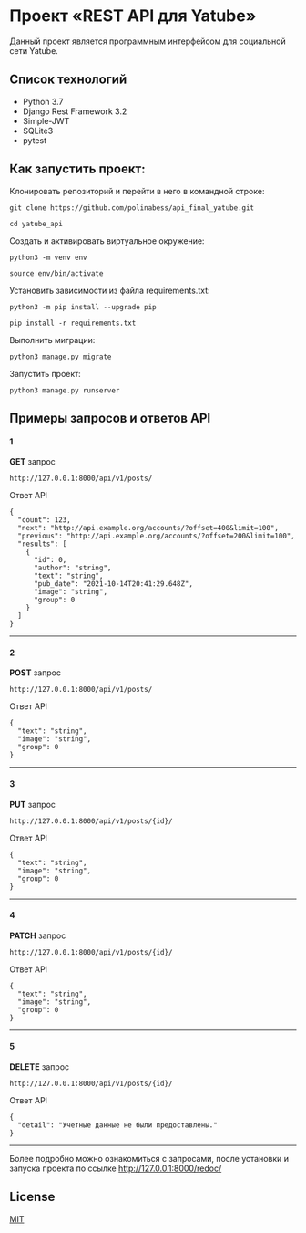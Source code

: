 # Проект «REST API для Yatube»

Данный проект является программным интерфейсом для социальной сети Yatube.

## Список технологий
* Python 3.7
* Django Rest Framework 3.2
* Simple-JWT
* SQLite3
* pytest

## Как запустить проект:

Клонировать репозиторий и перейти в него в командной строке:

```
git clone https://github.com/polinabess/api_final_yatube.git
```

```
cd yatube_api
```

Cоздать и активировать виртуальное окружение:

```
python3 -m venv env
```

```
source env/bin/activate
```

Установить зависимости из файла requirements.txt:

```
python3 -m pip install --upgrade pip
```

```
pip install -r requirements.txt
```

Выполнить миграции:

```
python3 manage.py migrate
```

Запустить проект:

```
python3 manage.py runserver
```

## Примеры запросов и ответов API
#### 1
**GET** запрос
```
http://127.0.0.1:8000/api/v1/posts/
```
Ответ API
```
{
  "count": 123,
  "next": "http://api.example.org/accounts/?offset=400&limit=100",
  "previous": "http://api.example.org/accounts/?offset=200&limit=100",
  "results": [
    {
      "id": 0,
      "author": "string",
      "text": "string",
      "pub_date": "2021-10-14T20:41:29.648Z",
      "image": "string",
      "group": 0
    }
  ]
}
```
____
#### 2
**POST** запрос
```
http://127.0.0.1:8000/api/v1/posts/
```
Ответ API
```
{
  "text": "string",
  "image": "string",
  "group": 0
}
```
___
#### 3
**PUT** запрос
```
http://127.0.0.1:8000/api/v1/posts/{id}/
```
Ответ API
```
{
  "text": "string",
  "image": "string",
  "group": 0
}
```
___
#### 4
**PATCH** запрос
```
http://127.0.0.1:8000/api/v1/posts/{id}/
```
Ответ API
```
{
  "text": "string",
  "image": "string",
  "group": 0
}
```
___
#### 5
**DELETE** запрос
```
http://127.0.0.1:8000/api/v1/posts/{id}/
```
Ответ API
```
{
  "detail": "Учетные данные не были предоставлены."
}
```
___

Более подробно можно ознакомиться с запросами, после установки и запуска проекта по ссылке http://127.0.0.1:8000/redoc/

## License

[MIT](https://choosealicense.com/licenses/mit/)